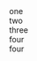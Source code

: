 <!DOCTYPE html>
<html>
<head>
  <link rel="stylesheet" href="styles.css">
  </head>
    <div class="main-content">
  <div class="portfolio">
    <div class="portfolio-item square">one</div>
    <div class="portfolio-item square">two</div>
    <div class="portfolio-item square">three</div>
    <div class="portfolio-item square">four</div> 
    <div class="portfolio-item square">four</div>
  </div>
</div>
</body>
</html>
  
